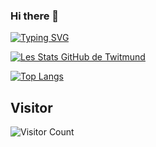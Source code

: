 ### Hi there 👋
[![Typing SVG](https://readme-typing-svg.herokuapp.com?font=Fira+Code&pause=1000&center=true&vCenter=true&multiline=true&width=435&lines=French+student;If+u+want+to+contact+Twitmund%236869)](https://git.io/typing-svg)

[![Les Stats GitHub de Twitmund](https://github-readme-stats.vercel.app/api?username=TwitmundDev&count_private=true&show_icons=true&theme=radical)](https://github.com/anuraghazra/github-readme-stats)


[![Top Langs](https://github-readme-stats.vercel.app/api/top-langs/?username=TwitmundDev&theme=radical)](https://github.com/anuraghazra/github-readme-stats)

## Visitor
![Visitor Count](https://profile-counter.glitch.me/TwitmundDev/count.svg)

